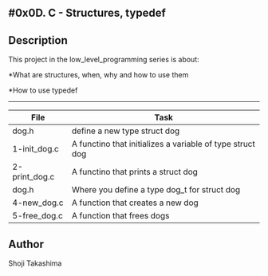 #0x0D. C - Structures, typedef
---
## Description

This project in the low_level_programming series is about:

*What are structures, when, why and how to use them

*How to use typedef

---
File|Task
---|---
dog.h | define a new type struct dog
1-init_dog.c | A functino that initializes a variable of type struct dog
2-print_dog.c | A functino that prints a struct dog
dog.h | Where you define a type dog_t for struct dog
4-new_dog.c | A function that creates a new dog
5-free_dog.c | A function that frees dogs

## Author
 Shoji Takashima
